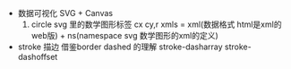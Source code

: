- 数据可视化
    SVG + Canvas
    1. circle svg 里的数学图形标签
        cx cy,r
        xmls = xml(数据格式 html是xml的web版<html></html>) + ns(namespace  svg 数学图形的xml的定义)
- stroke 描边
    借鉴border dashed 的理解
    stroke-dasharray
    stroke-dashoffset